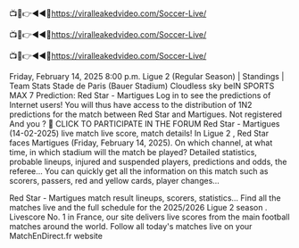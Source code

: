 📺📱👉◄◄🔴https://viralleakedvideo.com/Soccer-Live/

📺📱👉◄◄🔴https://viralleakedvideo.com/Soccer-Live/

📺📱👉◄◄🔴https://viralleakedvideo.com/Soccer-Live/

 Friday, February 14, 2025 8:00 p.m.
 Ligue 2 (Regular Season) | Standings | Team Stats
 Stade de Paris (Bauer Stadium)
 Cloudless sky
 beIN SPORTS MAX 7
Prediction: Red Star - Martigues
Log in to see the predictions of Internet users! You will thus have access to the distribution of 1N2 predictions for the match between Red Star and Martigues.
Not registered And you ?
📝 CLICK TO PARTICIPATE IN THE FORUM
Red Star - Martigues (14-02-2025) live match live score, match details!
In Ligue 2 , Red Star faces Martigues (Friday, February 14, 2025). On which channel, at what time, in which stadium will the match be played? Detailed statistics, probable lineups, injured and suspended players, predictions and odds, the referee... You can quickly get all the information on this match such as scorers, passers, red and yellow cards, player changes...

Red Star - Martigues match result lineups, scorers, statistics... Find all the matches live and the full schedule for the 2025/2026 Ligue 2 season . Livescore No. 1 in France, our site delivers live scores from the main football matches around the world. Follow all today's matches live on your MatchEnDirect.fr website
